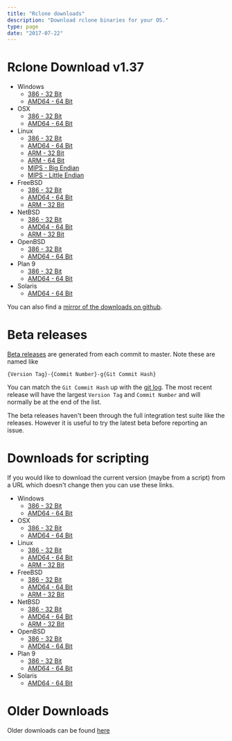 ```yaml
---
title: "Rclone downloads"
description: "Download rclone binaries for your OS."
type: page
date: "2017-07-22"
---
```


Rclone Download v1.37
=====================

  * Windows
    * [386 - 32 Bit](https://downloads.rclone.org/rclone-v1.37-windows-386.zip)
    * [AMD64 - 64 Bit](https://downloads.rclone.org/rclone-v1.37-windows-amd64.zip)
  * OSX
    * [386 - 32 Bit](https://downloads.rclone.org/rclone-v1.37-osx-386.zip)
    * [AMD64 - 64 Bit](https://downloads.rclone.org/rclone-v1.37-osx-amd64.zip)
  * Linux
    * [386 - 32 Bit](https://downloads.rclone.org/rclone-v1.37-linux-386.zip)
    * [AMD64 - 64 Bit](https://downloads.rclone.org/rclone-v1.37-linux-amd64.zip)
    * [ARM - 32 Bit](https://downloads.rclone.org/rclone-v1.37-linux-arm.zip)
    * [ARM - 64 Bit](https://downloads.rclone.org/rclone-v1.37-linux-arm64.zip)
    * [MIPS - Big Endian](https://downloads.rclone.org/rclone-v1.37-linux-mips.zip)
    * [MIPS - Little Endian](https://downloads.rclone.org/rclone-v1.37-linux-mipsle.zip)
  * FreeBSD
    * [386 - 32 Bit](https://downloads.rclone.org/rclone-v1.37-freebsd-386.zip)
    * [AMD64 - 64 Bit](https://downloads.rclone.org/rclone-v1.37-freebsd-amd64.zip)
    * [ARM - 32 Bit](https://downloads.rclone.org/rclone-v1.37-freebsd-arm.zip)
  * NetBSD
    * [386 - 32 Bit](https://downloads.rclone.org/rclone-v1.37-netbsd-386.zip)
    * [AMD64 - 64 Bit](https://downloads.rclone.org/rclone-v1.37-netbsd-amd64.zip)
    * [ARM - 32 Bit](https://downloads.rclone.org/rclone-v1.37-netbsd-arm.zip)
  * OpenBSD
    * [386 - 32 Bit](https://downloads.rclone.org/rclone-v1.37-openbsd-386.zip)
    * [AMD64 - 64 Bit](https://downloads.rclone.org/rclone-v1.37-openbsd-amd64.zip)
  * Plan 9
    * [386 - 32 Bit](https://downloads.rclone.org/rclone-v1.37-plan9-386.zip)
    * [AMD64 - 64 Bit](https://downloads.rclone.org/rclone-v1.37-plan9-amd64.zip)
  * Solaris
    * [AMD64 - 64 Bit](https://downloads.rclone.org/rclone-v1.37-solaris-amd64.zip)

You can also find a [mirror of the downloads on github](https://github.com/artpar/rclone/releases/tag/v1.37).

Beta releases
=============

[Beta releases](https://beta.rclone.org) are generated from each commit
to master.  Note these are named like

    {Version Tag}-{Commit Number}-g{Git Commit Hash}

You can match the `Git Commit Hash` up with the [git
log](https://github.com/artpar/rclone/commits/master).  The most recent
release will have the largest `Version Tag` and `Commit Number` and
will normally be at the end of the list.

The beta releases haven't been through the full integration test suite
like the releases.  However it is useful to try the latest beta before
reporting an issue.

Downloads for scripting
=======================

If you would like to download the current version (maybe from a
script) from a URL which doesn't change then you can use these links.

  * Windows
    * [386 - 32 Bit](https://downloads.rclone.org/rclone-current-windows-386.zip)
    * [AMD64 - 64 Bit](https://downloads.rclone.org/rclone-current-windows-amd64.zip)
  * OSX
    * [386 - 32 Bit](https://downloads.rclone.org/rclone-current-osx-386.zip)
    * [AMD64 - 64 Bit](https://downloads.rclone.org/rclone-current-osx-amd64.zip)
  * Linux
    * [386 - 32 Bit](https://downloads.rclone.org/rclone-current-linux-386.zip)
    * [AMD64 - 64 Bit](https://downloads.rclone.org/rclone-current-linux-amd64.zip)
    * [ARM - 32 Bit](https://downloads.rclone.org/rclone-current-linux-arm.zip)
  * FreeBSD
    * [386 - 32 Bit](https://downloads.rclone.org/rclone-current-freebsd-386.zip)
    * [AMD64 - 64 Bit](https://downloads.rclone.org/rclone-current-freebsd-amd64.zip)
    * [ARM - 32 Bit](https://downloads.rclone.org/rclone-current-freebsd-arm.zip)
  * NetBSD
    * [386 - 32 Bit](https://downloads.rclone.org/rclone-current-netbsd-386.zip)
    * [AMD64 - 64 Bit](https://downloads.rclone.org/rclone-current-netbsd-amd64.zip)
    * [ARM - 32 Bit](https://downloads.rclone.org/rclone-current-netbsd-arm.zip)
  * OpenBSD
    * [386 - 32 Bit](https://downloads.rclone.org/rclone-current-openbsd-386.zip)
    * [AMD64 - 64 Bit](https://downloads.rclone.org/rclone-current-openbsd-amd64.zip)
  * Plan 9
    * [386 - 32 Bit](https://downloads.rclone.org/rclone-current-plan9-386.zip)
    * [AMD64 - 64 Bit](https://downloads.rclone.org/rclone-current-plan9-amd64.zip)
  * Solaris
    * [AMD64 - 64 Bit](https://downloads.rclone.org/rclone-current-solaris-amd64.zip)

Older Downloads
==============

Older downloads can be found [here](https://downloads.rclone.org/)
